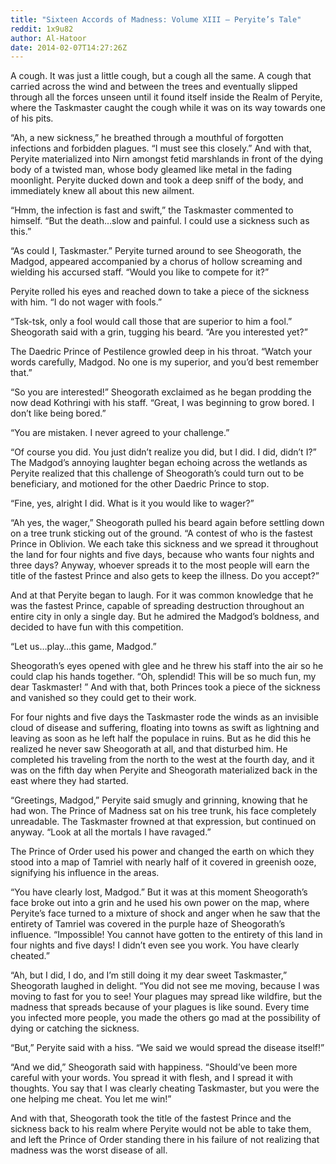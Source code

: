 ```yaml
---
title: "Sixteen Accords of Madness: Volume XIII – Peryite’s Tale"
reddit: 1x9u82
author: Al-Hatoor
date: 2014-02-07T14:27:26Z
---
```


A cough. It was just a little cough, but a cough all the same. A cough that carried across the wind and between the trees and eventually slipped through all the forces unseen until it found itself inside the Realm of Peryite, where the Taskmaster caught the cough while it was on its way towards one of his pits.

“Ah, a new sickness,” he breathed through a mouthful of forgotten infections and forbidden plagues. “I must see this closely.” And with that, Peryite materialized into Nirn amongst fetid marshlands in front of the dying body of a twisted man, whose body gleamed like metal in the fading moonlight. Peryite ducked down and took a deep sniff of the body, and immediately knew all about this new ailment.

“Hmm, the infection is fast and swift,” the Taskmaster commented to himself. “But the death…slow and painful. I could use a sickness such as this.”

“As could I, Taskmaster.” Peryite turned around to see Sheogorath, the Madgod, appeared accompanied by a chorus of hollow screaming and wielding his accursed staff. “Would you like to compete for it?”

Peryite rolled his eyes and reached down to take a piece of the sickness with him. “I do not wager with fools.”

“Tsk-tsk, only a fool would call those that are superior to him a fool.” Sheogorath said with a grin, tugging his beard. “Are you interested yet?”

The Daedric Prince of Pestilence growled deep in his throat. “Watch your words carefully, Madgod. No one is my superior, and you’d best remember that.”

“So you are interested!” Sheogorath exclaimed as he began prodding the now dead Kothringi with his staff. “Great, I was beginning to grow bored. I don’t like being bored.”

“You are mistaken. I never agreed to your challenge.”

“Of course you did. You just didn’t realize you did, but I did. I did, didn’t I?” The Madgod’s annoying laughter began echoing across the wetlands as Peryite realized that this challenge of Sheogorath’s could turn out to be beneficiary, and motioned for the other Daedric Prince to stop.

“Fine, yes, alright I did. What is it you would like to wager?”

“Ah yes, the wager,” Sheogorath pulled his beard again before settling down on a tree trunk sticking out of the ground. “A contest of who is the fastest Prince in Oblivion. We each take this sickness and we spread it throughout the land for four nights and five days, because who wants four nights and three days? Anyway, whoever spreads it to the most people will earn the title of the fastest Prince and also gets to keep the illness. Do you accept?”

And at that Peryite began to laugh. For it was common knowledge that he was the fastest Prince, capable of spreading destruction throughout an entire city in only a single day. But he admired the Madgod’s boldness, and decided to have fun with this competition.

“Let us…play…this game, Madgod.”

Sheogorath’s eyes opened with glee and he threw his staff into the air so he could clap his hands together. “Oh, splendid! This will be so much fun, my dear Taskmaster! ” And with that, both Princes took a piece of the sickness and vanished so they could get to their work.

For four nights and five days the Taskmaster rode the winds as an invisible cloud of disease and suffering, floating into towns as swift as lightning and leaving as soon as he left half the populace in ruins. But as he did this he realized he never saw Sheogorath at all, and that disturbed him. He completed his traveling from the north to the west at the fourth day, and it was on the fifth day when Peryite and Sheogorath materialized back in the east where they had started.

“Greetings, Madgod,” Peryite said smugly and grinning, knowing that he had won. The Prince of Madness sat on his tree trunk, his face completely unreadable. The Taskmaster frowned at that expression, but continued on anyway. “Look at all the mortals I have ravaged.”

The Prince of Order used his power and changed the earth on which they stood into a map of Tamriel with nearly half of it covered in greenish ooze, signifying his influence in the areas.

“You have clearly lost, Madgod.” But it was at this moment Sheogorath’s face broke out into a grin and he used his own power on the map, where Peryite’s face turned to a mixture of shock and anger when he saw that the entirety of Tamriel was covered in the purple haze of Sheogorath’s influence. “Impossible! You cannot have gotten to the entirety of this land in four nights and five days! I didn’t even see you work. You have clearly cheated.”

“Ah, but I did, I do, and I’m still doing it my dear sweet Taskmaster,” Sheogorath laughed in delight. “You did not see me moving, because I was moving to fast for you to see! Your plagues may spread like wildfire, but the madness that spreads because of your plagues is like sound. Every time you infected more people, you made the others go mad at the possibility of dying or catching the sickness.

“But,” Peryite said with a hiss. “We said we would spread the disease itself!”

“And we did,” Sheogorath said with happiness. “Should’ve been more careful with your words. You spread it with flesh, and I spread it with thoughts. You say that I was clearly cheating Taskmaster, but you were the one helping me cheat. You let me win!”

And with that, Sheogorath took the title of the fastest Prince and the sickness back to his realm where Peryite would not be able to take them, and left the Prince of Order standing there in his failure of not realizing that madness was the worst disease of all.
